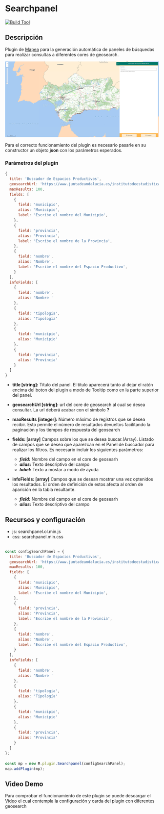 # Searchpanel

[![Build Tool](https://img.shields.io/badge/build-Webpack-green.svg)](https://github.com/sigcorporativo-ja/Mapea4-dev-webpack)

## Descripción

 Plugin de [Mapea](https://github.com/sigcorporativo-ja/Mapea4) para la generación automática de paneles de búsquedas para realizar consultas a diferentes cores de geosearch. 

![Imagen](./images/searchpanelPlugin.png)

Para el correcto funcionamiento del plugin es necesario pasarle en su constructor un objeto **json** con los parámetros esperados.
### Parámetros del plugin

```javascript
{
  title: 'Buscador de Espacios Productivos',
  geosearchUrl: 'https://www.juntadeandalucia.es/institutodeestadisticaycartografia/geobusquedas/eepp-f1/search?',
  maxResults: 100,
  fields: [
    {
      field: 'municipio',
      alias: 'Municipio',
      label: 'Escribe el nombre del Municipio',
    },
    {
      field: 'provincia',
      alias: 'Provincia',
      label: 'Escribe el nombre de la Provincia',
    },
    {
      field: 'nombre',
      alias: 'Nombre',
      label: 'Escribe el nombre del Espacio Productivo',
    }
  ],
  infoFields: [
    {
      field: 'nombre',
      alias: 'Nombre '
    },
    {
      field: 'tipologia',
      alias: 'Tipología'
    },
    {
      field: 'municipio',
      alias: 'Municipio'
    },
    {
      field: 'provincia',
      alias: 'Provincia'
    }
  ]
}
```


- **title [string]:** Título del panel. El título aparecerá tanto al dejar el ratón encima del boton del plugin a modo de Tooltip como en la parte superior del panel.
- **geosearchUrl [string]:** url del core de geosearch al cual se desea consultar. La url deberá acabar con el símbolo **?**
- **maxResults [integer]:**  Número máximo de registros que se desea recibir. Esto permite  el número de resultados devueltos facilitando la paginación y los tiempos de respuesta del geosearch
- **fields: [array]** Campos sobre los que se desea buscar.(Array). Listado de campos que se desea que aparezcan en el Panel de buscador para realizar los filtros. Es necesario incluir los siguientes parámetros:

   - ***field:*** Nombre del campo en el core de geosearh
   - ***alias:*** Texto descriptivo del campo
   - ***label:*** Texto a mostar a modo de ayuda 


- **infoFields: [array]** Campos que se desean mostrar una vez optenidos los resultados. El orden de definición de estos afecta al orden de aparición en la tabla resultante.


   - ***field:*** Nombre del campo en el core de geosearh
   - ***alias:*** Texto descriptivo del campo




## Recursos y configuración

- js: searchpanel.ol.min.js
- css: searchpanel.min.css

```javascript

const configSearchPanel = {
  title: 'Buscador de Espacios Productivos',
  geosearchUrl: 'https://www.juntadeandalucia.es/institutodeestadisticaycartografia/geobusquedas/eepp-f1/search?',
  maxResults: 100,
  fields: [
    {
      field: 'municipio',
      alias: 'Municipio',
      label: 'Escribe el nombre del Municipio',
    },
    {
      field: 'provincia',
      alias: 'Provincia',
      label: 'Escribe el nombre de la Provincia',
    },
    {
      field: 'nombre',
      alias: 'Nombre',
      label: 'Escribe el nombre del Espacio Productivo',
    }
  ],
  infoFields: [
    {
      field: 'nombre',
      alias: 'Nombre '
    },
    {
      field: 'tipologia',
      alias: 'Tipología'
    },
    {
      field: 'municipio',
      alias: 'Municipio'
    },
    {
      field: 'provincia',
      alias: 'Provincia'
    }
  ]
};

const mp = new M.plugin.Searchpanel(configSearchPanel);
map.addPlugin(mp);
```

## Video Demo

Para comprobar el funcionamiento de este plugin se puede descargar el [Video](https://github.com/emiliopardo/searchpanel/blob/master/docs/video/searchpanel.webm?raw=true) el cual contempla la configuración y carda del plugin con diferentes geosearch